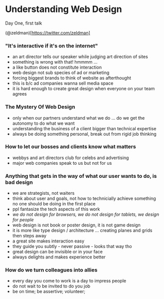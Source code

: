 # Understanding Web Design

Day One, first talk

(@zeldman)[https://twitter.com/zeldman]

### "It's interactive if it's on the internet"

- an art director tells our speaker while judging art direction of sites
- something is wrong with that! hmmmm ...
- a like button does not constitute interaction
- web design not sub species of ad or marketing
- forcing biggest brands to think of website as afterthought
- this is b/c ad companies wanna sell media space
- it is hard enough to create great design when everyone on your team agrees


### The Mystery Of Web Design

- only when our partners understand what we do ... do we get the autonomy to do what we want
- understanding the business of a client bigger than technical expertise 
- always be doing something personal, break out from rigid job thinking


### How to let our bosses and clients know what matters

- webbys and art directors club for celebs and advertising
- major web companies speak to us but not for us


### Anything that gets in the way of what our user wants to do, is bad design

- we are strategists, not waiters
- think about user and goals, not how to technicially achieve something no one should be doing in the first place
- ppl fantasize the tech aspects of this work
- *we do not design for browsers, we do not design for tablets, we design for people*
- web design is not book or poster design, it is not game design
- it is more like type design / architecture ... creating planes and grids then steps away
- a great site makes interaction easy
- they guide you subtly - never passive - looks that way tho
- great design can be invisible or in your face
- always delights and makes experience better


### How do we turn colleagues into allies

- every day you come to work is a day to impress people
- do not wait to be invited to do you job
- be on time; be assertive; volunteer;
